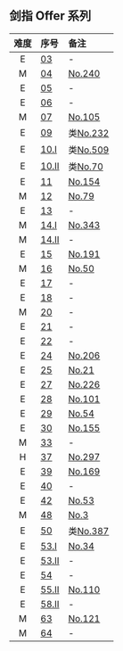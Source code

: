 ## 剑指 Offer 系列


| 难度 | 序号 | 备注 |
|:-:|:------|:-----|
| E | [03](https://leetcode-cn.com/problems/shu-zu-zhong-zhong-fu-de-shu-zi-lcof/) | - |
| M | [04](https://leetcode-cn.com/problems/er-wei-shu-zu-zhong-de-cha-zhao-lcof/) | [No.240](../256/240.md) |
| E | [05](https://leetcode-cn.com/problems/ti-huan-kong-ge-lcof/) | - |
| E | [06](https://leetcode-cn.com/problems/cong-wei-dao-tou-da-yin-lian-biao-lcof/) | - |
| M | [07](https://leetcode-cn.com/problems/zhong-jian-er-cha-shu-lcof/) | [No.105](../128/105.md) |
| E | [09](https://leetcode-cn.com/problems/yong-liang-ge-zhan-shi-xian-dui-lie-lcof/) | 类[No.232](../256/232.md) |
| E | [10.I](https://leetcode-cn.com/problems/fei-bo-na-qi-shu-lie-lcof/) | 类[No.509](../512/509.md) |
| E | [10.II](https://leetcode-cn.com/problems/qing-wa-tiao-tai-jie-wen-ti-lcof/) | 类[No.70](../128/70.md) |
| E | [11](https://leetcode-cn.com/problems/xuan-zhuan-shu-zu-de-zui-xiao-shu-zi-lcof/) | [No.154](../256/154.md) |
| M | [12](https://leetcode-cn.com/problems/ju-zhen-zhong-de-lu-jing-lcof/) | [No.79](../128/79.md) |
| E | [13](https://leetcode-cn.com/problems/ji-qi-ren-de-yun-dong-fan-wei-lcof/) | - |
| M | [14.I](https://leetcode-cn.com/problems/jian-sheng-zi-lcof/) | [No.343](../384/343.md) |
| M | [14.II](https://leetcode-cn.com/problems/jian-sheng-zi-ii-lcof/) | - |
| E | [15](https://leetcode-cn.com/problems/er-jin-zhi-zhong-1de-ge-shu-lcof/) | [No.191](../256/191.md) |
| M | [16](https://leetcode-cn.com/problems/shu-zhi-de-zheng-shu-ci-fang-lcof/) | [No.50](../128/50.md) |
| E | [17](https://leetcode-cn.com/problems/da-yin-cong-1dao-zui-da-de-nwei-shu-lcof/) | - |
| E | [18](https://leetcode-cn.com/problems/shan-chu-lian-biao-de-jie-dian-lcof/) | - |
| M | [20](https://leetcode-cn.com/problems/biao-shi-shu-zhi-de-zi-fu-chuan-lcof/solution/) | - |
| E | [21](https://leetcode-cn.com/problems/diao-zheng-shu-zu-shun-xu-shi-qi-shu-wei-yu-ou-shu-qian-mian-lcof/) | - |
| E | [22](https://leetcode-cn.com/problems/lian-biao-zhong-dao-shu-di-kge-jie-dian-lcof/) | - |
| E | [24](https://leetcode-cn.com/problems/fan-zhuan-lian-biao-lcof/) | [No.206](../256/206.md) |
| E | [25](https://leetcode-cn.com/problems/he-bing-liang-ge-pai-xu-de-lian-biao-lcof/) | [No.21](../128/21.md) |
| E | [27](https://leetcode-cn.com/problems/er-cha-shu-de-jing-xiang-lcof/) | [No.226](../256/226.md) |
| E | [28](https://leetcode-cn.com/problems/dui-cheng-de-er-cha-shu-lcof/) | [No.101](../128/101.md) |
| E | [29](https://leetcode-cn.com/problems/shun-shi-zhen-da-yin-ju-zhen-lcof/) | [No.54](../128/54.md) |
| E | [30](https://leetcode-cn.com/problems/bao-han-minhan-shu-de-zhan-lcof/) | [No.155](../256/155.md) |
| M | [33](https://leetcode-cn.com/problems/er-cha-sou-suo-shu-de-hou-xu-bian-li-xu-lie-lcof/) | - |
| H | [37](https://leetcode-cn.com/problems/xu-lie-hua-er-cha-shu-lcof/) | [No.297](../384/297.md) |
| E | [39](https://leetcode-cn.com/problems/shu-zu-zhong-chu-xian-ci-shu-chao-guo-yi-ban-de-shu-zi-lcof/) | [No.169](../256/169.md) |
| E | [40](https://leetcode-cn.com/problems/zui-xiao-de-kge-shu-lcof/) | - |
| E | [42](https://leetcode-cn.com/problems/lian-xu-zi-shu-zu-de-zui-da-he-lcof/) | [No.53](../128/53.md) |
| M | [48](https://leetcode-cn.com/problems/zui-chang-bu-han-zhong-fu-zi-fu-de-zi-zi-fu-chuan-lcof/) | [No.3](../128/3.md) |
| E | [50](https://leetcode-cn.com/problems/di-yi-ge-zhi-chu-xian-yi-ci-de-zi-fu-lcof/) | 类[No.387](../512/387.md) |
| E | [53.I](https://leetcode-cn.com/problems/zai-pai-xu-shu-zu-zhong-cha-zhao-shu-zi-lcof/) | [No.34](../128/34.md) |
| E | [53.II](https://leetcode-cn.com/problems/que-shi-de-shu-zi-lcof/) | - |
| E | [54](https://leetcode-cn.com/problems/er-cha-sou-suo-shu-de-di-kda-jie-dian-lcof/) | - |
| E | [55.II](https://leetcode-cn.com/problems/ping-heng-er-cha-shu-lcof/) | [No.110](../128/110.md) |
| E | [58.II](https://leetcode-cn.com/problems/zuo-xuan-zhuan-zi-fu-chuan-lcof/) | - |
| M | [63](https://leetcode-cn.com/problems/gu-piao-de-zui-da-li-run-lcof/) | [No.121](../128/121.md) |
| M | [64](https://leetcode-cn.com/problems/qiu-12n-lcof/) | - |